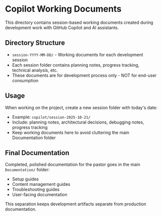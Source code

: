 # Copilot Working Documents

This directory contains session-based working documents created during development work with GitHub Copilot and AI assistants.

## Directory Structure

- `session-YYYY-MM-DD/` - Working documents for each development session
- Each session folder contains planning notes, progress tracking, technical analysis, etc.
- These documents are for development process only - NOT for end-user consumption

## Usage

When working on the project, create a new session folder with today's date:

- Example: `copilot/session-2025-10-21/`
- Include: planning notes, architectural decisions, debugging notes, progress tracking
- Keep working documents here to avoid cluttering the main Documentation folder

## Final Documentation

Completed, polished documentation for the pastor goes in the main `Documentation/` folder:

- Setup guides
- Content management guides  
- Troubleshooting guides
- User-facing documentation

This separation keeps development artifacts separate from production documentation.
